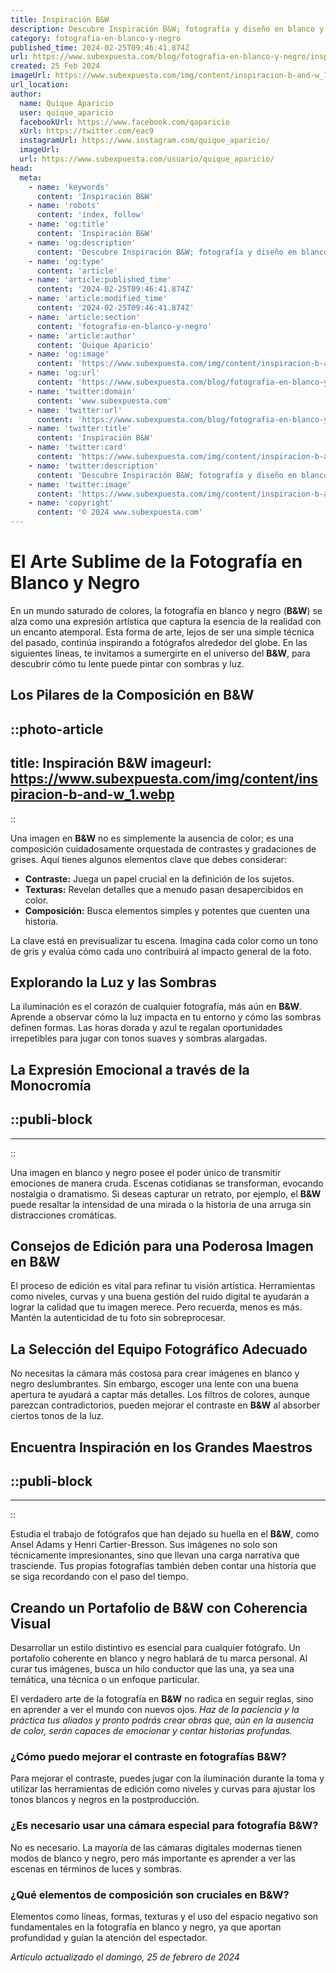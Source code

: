 ```yaml
---
title: Inspiración B&W
description: Descubre Inspiración B&W; fotografía y diseño en blanco y negro que captura la esencia del arte minimalista y elegante para tus proyectos.
category: fotografia-en-blanco-y-negro
published_time: 2024-02-25T09:46:41.874Z
url: https://www.subexpuesta.com/blog/fotografia-en-blanco-y-negro/inspiracion-b-and-w
created: 25 Feb 2024
imageUrl: https://www.subexpuesta.com/img/content/inspiracion-b-and-w_1.webp
url_location:
author:
  name: Quique Aparicio
  user: quique_aparicio
  facebookUrl: https://www.facebook.com/qaparicio
  xUrl: https://twitter.com/eac9
  instagramUrl: https://www.instagram.com/quique_aparicio/
  imageUrl: 
  url: https://www.subexpuesta.com/usuario/quique_aparicio/
head:
  meta:
    - name: 'keywords'
      content: 'Inspiración B&W'
    - name: 'robots'
      content: 'index, follow'
    - name: 'og:title'
      content: 'Inspiración B&W'
    - name: 'og:description'
      content: 'Descubre Inspiración B&W; fotografía y diseño en blanco y negro que captura la esencia del arte minimalista y elegante para tus proyectos.'
    - name: 'og:type'
      content: 'article'
    - name: 'article:published_time'
      content: '2024-02-25T09:46:41.874Z'
    - name: 'article:modified_time'
      content: '2024-02-25T09:46:41.874Z'
    - name: 'article:section'
      content: 'fotografia-en-blanco-y-negro'
    - name: 'article:author'
      content: 'Quique Aparicio'
    - name: 'og:image'
      content: 'https://www.subexpuesta.com/img/content/inspiracion-b-and-w_1.webp'
    - name: 'og:url'
      content: 'https://www.subexpuesta.com/blog/fotografia-en-blanco-y-negro/inspiracion-b-and-w'
    - name: 'twitter:domain'
      content: 'www.subexpuesta.com'
    - name: 'twitter:url'
      content: 'https://www.subexpuesta.com/blog/fotografia-en-blanco-y-negro/inspiracion-b-and-w'
    - name: 'twitter:title'
      content: 'Inspiración B&W'
    - name: 'twitter:card'
      content: 'https://www.subexpuesta.com/img/content/inspiracion-b-and-w_1.webp'
    - name: 'twitter:description'
      content: 'Descubre Inspiración B&W; fotografía y diseño en blanco y negro que captura la esencia del arte minimalista y elegante para tus proyectos.'
    - name: 'twitter:image'
      content: 'https://www.subexpuesta.com/img/content/inspiracion-b-and-w_1.webp'
    - name: 'copyright'
      content: '© 2024 www.subexpuesta.com'
---
```

# El Arte Sublime de la Fotografía en Blanco y Negro

En un mundo saturado de colores, la fotografía en blanco y negro (**B&W**) se alza como una expresión artística que captura la esencia de la realidad con un encanto atemporal. Esta forma de arte, lejos de ser una simple técnica del pasado, continúa inspirando a fotógrafos alrededor del globe. En las siguientes líneas, te invitamos a sumergirte en el universo del **B&W**, para descubrir cómo tu lente puede pintar con sombras y luz.

## Los Pilares de la Composición en B&W


::photo-article
---
title: Inspiración B&W
imageurl: https://www.subexpuesta.com/img/content/inspiracion-b-and-w_1.webp
---
::



Una imagen en **B&W** no es simplemente la ausencia de color; es una composición cuidadosamente orquestada de contrastes y gradaciones de grises. Aquí tienes algunos elementos clave que debes considerar:

- **Contraste:** Juega un papel crucial en la definición de los sujetos.
- **Texturas:** Revelan detalles que a menudo pasan desapercibidos en color.
- **Composición:** Busca elementos simples y potentes que cuenten una historia.

La clave está en previsualizar tu escena. Imagina cada color como un tono de gris y evalúa cómo cada uno contribuirá al impacto general de la foto.

## Explorando la Luz y las Sombras

La iluminación es el corazón de cualquier fotografía, más aún en **B&W**. Aprende a observar cómo la luz impacta en tu entorno y cómo las sombras definen formas. Las horas dorada y azul te regalan oportunidades irrepetibles para jugar con tonos suaves y sombras alargadas.

## La Expresión Emocional a través de la Monocromía


  ::publi-block
  ---
  ---
  ::
  
  

Una imagen en blanco y negro posee el poder único de transmitir emociones de manera cruda. Escenas cotidianas se transforman, evocando nostalgia o dramatismo. Si deseas capturar un retrato, por ejemplo, el **B&W** puede resaltar la intensidad de una mirada o la historia de una arruga sin distracciones cromáticas.

## Consejos de Edición para una Poderosa Imagen en B&W

El proceso de edición es vital para refinar tu visión artística. Herramientas como niveles, curvas y una buena gestión del ruido digital te ayudarán a lograr la calidad que tu imagen merece. Pero recuerda, menos es más. Mantén la autenticidad de tu foto sin sobreprocesar.

## La Selección del Equipo Fotográfico Adecuado

No necesitas la cámara más costosa para crear imágenes en blanco y negro deslumbrantes. Sin embargo, escoger una lente con una buena apertura te ayudará a captar más detalles. Los filtros de colores, aunque parezcan contradictorios, pueden mejorar el contraste en **B&W** al absorber ciertos tonos de la luz.

## Encuentra Inspiración en los Grandes Maestros


  ::publi-block
  ---
  ---
  ::
  
  

Estudia el trabajo de fotógrafos que han dejado su huella en el **B&W**, como Ansel Adams y Henri Cartier-Bresson. Sus imágenes no solo son técnicamente impresionantes, sino que llevan una carga narrativa que trasciende. Tus propias fotografías también deben contar una historia que se siga recordando con el paso del tiempo.

## Creando un Portafolio de B&W con Coherencia Visual

Desarrollar un estilo distintivo es esencial para cualquier fotógrafo. Un portafolio coherente en blanco y negro hablará de tu marca personal. Al curar tus imágenes, busca un hilo conductor que las una, ya sea una temática, una técnica o un enfoque particular.

El verdadero arte de la fotografía en **B&W** no radica en seguir reglas, sino en aprender a ver el mundo con nuevos ojos. *Haz de la paciencia y la práctica tus aliados y pronto podrás crear obras que, aún en la ausencia de color, serán capaces de emocionar y contar historias profundas.*

### ¿Cómo puedo mejorar el contraste en fotografías B&W?

Para mejorar el contraste, puedes jugar con la iluminación durante la toma y utilizar las herramientas de edición como niveles y curvas para ajustar los tonos blancos y negros en la postproducción.

### ¿Es necesario usar una cámara especial para fotografía B&W?

No es necesario. La mayoría de las cámaras digitales modernas tienen modos de blanco y negro, pero más importante es aprender a ver las escenas en términos de luces y sombras.

### ¿Qué elementos de composición son cruciales en B&W?

Elementos como líneas, formas, texturas y el uso del espacio negativo son fundamentales en la fotografía en blanco y negro, ya que aportan profundidad y guían la atención del espectador.

_Artículo actualizado el domingo, 25 de febrero de 2024_